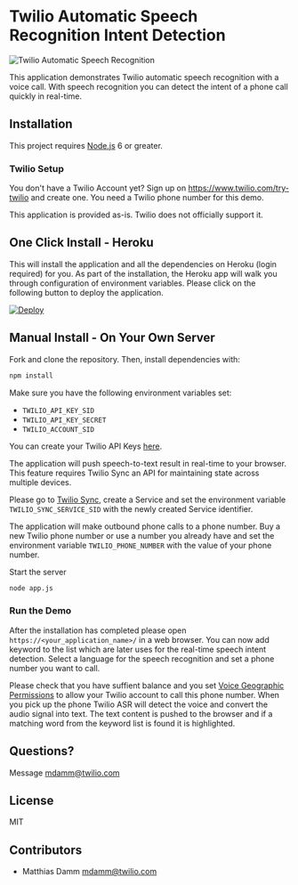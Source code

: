 # Twilio Automatic Speech Recognition Intent Detection

![Twilio Automatic Speech Recognition](twilio_asr_example.png)

This application demonstrates Twilio automatic speech recognition with a voice call. With speech recognition you can detect the intent of a phone call quickly in real-time.

## Installation

This project requires [Node.js](http://nodejs.org/) 6 or greater.

### Twilio Setup

You don't have a Twilio Account yet? Sign up on https://www.twilio.com/try-twilio and create one. You need a Twilio phone number for this demo.

This application is provided as-is. Twilio does not officially support it.

## One Click Install - Heroku

This will install the application and all the dependencies on Heroku (login required) for you. As part of the installation, the Heroku app will walk you through configuration of environment variables. Please click on the following button to deploy the application.

[![Deploy](https://www.herokucdn.com/deploy/button.svg)](https://heroku.com/deploy?template=https://github.com/nash-md/automatic-speech-recognition-keyword-detection)


## Manual Install - On Your Own Server

Fork and clone the repository. Then, install dependencies with:

```bash
npm install
```

Make sure you have the following environment variables set:

- `TWILIO_API_KEY_SID`
- `TWILIO_API_KEY_SECRET`
- `TWILIO_ACCOUNT_SID`

You can create your Twilio API Keys [here](https://www.twilio.com/console/voice/dev-tools/api-keys/). 

The application will push speech-to-text result in real-time to your browser. This feature requires Twilio Sync an API for maintaining state across multiple devices. 

Please go to [Twilio Sync](https://www.twilio.com/console/sync/services/), create a Service and set the environment variable `TWILIO_SYNC_SERVICE_SID` with the newly created Service identifier.

The application will make outbound phone calls to a phone number. Buy a new Twilio phone number or use a number you already have and set the environment variable `TWILIO_PHONE_NUMBER` with the value of your phone number.

Start the server

```bash
node app.js
```

### Run the Demo

After the installation has completed please open `https://<your_application_name>/` in a web browser. You can now add keyword to the list which are later uses for the real-time speech intent detection. Select a language for the speech recognition and set a phone number you want to call. 

Please check that you have suffient balance and you set [Voice Geographic Permissions](https://www.twilio.com/console/voice/settings/geo-permissions) to allow your Twilio account to call this phone number. When you pick up the phone Twilio ASR will detect the voice and convert the audio signal into text. The text content is pushed to the browser and if a matching word from the keyword list is found it is highlighted.

## Questions?

Message [mdamm@twilio.com](mailto:mdamm@twilio.com) 

## License

MIT
	
## Contributors
	
- Matthias Damm <mdamm@twilio.com>
